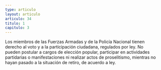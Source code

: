 ```yaml
---
type: articulo
layout: articulo
articulo: 34
titulo: 1
capitulo: 3
---
```

Los miembros de las Fuerzas Armadas y de la Policía Nacional tienen derecho al voto y a la participación ciudadana, regulados por ley. No pueden postular a cargos de elección popular, participar en actividades partidarias o manifestaciones ni realizar actos de proselitismo, mientras no hayan pasado a la situación de retiro, de acuerdo a ley.